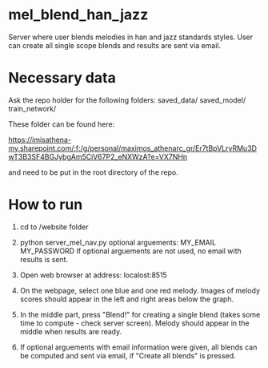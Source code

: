 # mel_blend_han_jazz

Server where user blends melodies in han and jazz standards styles.
User can create all single scope blends and results are sent via email.

# Necessary data
Ask the repo holder for the following folders:
saved_data/
saved_model/
train_network/

These folder can be found here:

https://imisathena-my.sharepoint.com/:f:/g/personal/maximos_athenarc_gr/Er7tBpVLryRMu3DwT3B3SF4BGJybgAm5CiV67P2_eNXWzA?e=VX7NHn

and need to be put in the root directory of the repo.

# How to run

1) cd to /website folder

2) python server_mel_nav.py 
optional arguements: MY_EMAIL MY_PASSWORD
If optional arguements are not used, no email with results is sent.

3) Open web browser at address:
localost:8515

4) On the webpage, select one blue and one red melody. Images of melody scores should appear in the left and right areas below the graph.

5) In the middle part, press "Blend!" for creating a single blend (takes some time to compute - check server screen). Melody should appear in the middle when results are ready.

6) If optional arguements with email information were given, all blends can be computed and sent via email, if "Create all blends" is pressed.
